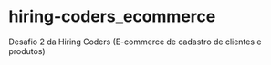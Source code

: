 # hiring-coders_ecommerce
 Desafio 2 da Hiring Coders (E-commerce de cadastro de clientes e produtos)
